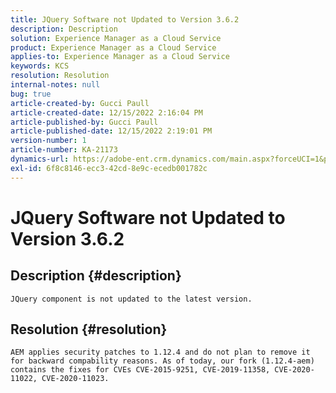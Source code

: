 ```yaml
---
title: JQuery Software not Updated to Version 3.6.2
description: Description
solution: Experience Manager as a Cloud Service
product: Experience Manager as a Cloud Service
applies-to: Experience Manager as a Cloud Service
keywords: KCS
resolution: Resolution
internal-notes: null
bug: true
article-created-by: Gucci Paull
article-created-date: 12/15/2022 2:16:04 PM
article-published-by: Gucci Paull
article-published-date: 12/15/2022 2:19:01 PM
version-number: 1
article-number: KA-21173
dynamics-url: https://adobe-ent.crm.dynamics.com/main.aspx?forceUCI=1&pagetype=entityrecord&etn=knowledgearticle&id=88024dfc-827c-ed11-81ac-6045bd006704
exl-id: 6f8c8146-ecc3-42cd-8e9c-ecedb001782c
---
```

# JQuery Software not Updated to Version 3.6.2

## Description {#description}


`JQuery component is not updated to the latest version.`


## Resolution {#resolution}


`AEM applies security patches to 1.12.4 and do not plan to remove it for backward compability reasons. As of today, our fork (1.12.4-aem) contains the fixes for CVEs CVE-2015-9251, CVE-2019-11358, CVE-2020-11022, CVE-2020-11023.`
